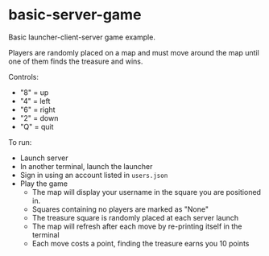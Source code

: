 # basic-server-game
Basic launcher-client-server game example.

Players are randomly placed on a map and must move around the map until one of them finds the treasure and wins.

Controls:
- "8" = up
- "4" = left
- "6" = right
- "2" = down
- "Q" = quit

To run:
- Launch server
- In another terminal, launch the launcher
- Sign in using an account listed in `users.json`
- Play the game
  - The map will display your username in the square you are positioned in.
  - Squares containing no players are marked as "None"
  - The treasure square is randomly placed at each server launch
  - The map will refresh after each move by re-printing itself in the terminal
  - Each move costs a point, finding the treasure earns you 10 points
